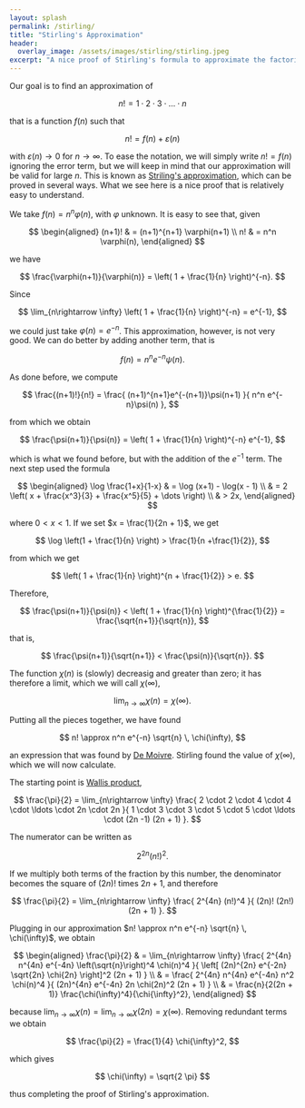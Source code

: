 ```yaml
---
layout: splash
permalink: /stirling/
title: "Stirling's Approximation"
header:
  overlay_image: /assets/images/stirling/stirling.jpeg
excerpt: "A nice proof of Stirling's formula to approximate the factorial of a number n."
---
```


Our goal is to find an approximation of

$$
n! = 1 \cdot 2 \cdot 3 \cdot \ldots \cdot n
$$

that is a function $f(n)$ such that

$$
n! = f(n) + \varepsilon(n)
$$

with $\varepsilon(n) \rightarrow 0$ for $n \rightarrow \infty$. To ease the notation, we will simply write $n! = f(n)$ ignoring the error term, but we will keep in mind that our approximation will be valid for large $n$. This is known as [Striling's approximation](https://en.wikipedia.org/wiki/Stirling%27s_approximation), which can be proved in several ways. What we see here is a nice proof that is relatively easy to understand.

We take $f(n) = n^n \varphi(n)$, with $\varphi$ unknown. It is easy to see that, given

$$
\begin{aligned}
(n+1)! & = (n+1)^{n+1} \varphi(n+1) \\
n! & = n^n \varphi(n),
\end{aligned}
$$

we have

$$
\frac{\varphi(n+1)}{\varphi(n)} = 
\left(
1 + \frac{1}{n}
\right)^{-n}.
$$

Since

$$
\lim_{n\rightarrow \infty} \left(
1 + \frac{1}{n}
\right)^{-n} = e^{-1},
$$

we could just take $\varphi(n) = e^{-n}$. This approximation, however, is not very good. We can do better by adding another term, that is

$$
f(n) = n^n e^{-n} \psi(n).
$$


As done before, we compute

$$
\frac{(n+1)!}{n!} = 
\frac{
(n+1)^{n+1}e^{-(n+1)}\psi(n+1)
}{
n^n e^{-n}\psi(n)
},
$$

from which we obtain

$$
\frac{\psi(n+1)}{\psi(n)} = \left(
1 + \frac{1}{n}
\right)^{-n} e^{-1},
$$

which is what we found before, but with the addition of the $e^{-1}$ term. The next step used the formula

$$
\begin{aligned}
\log \frac{1+x}{1-x} & = \log (x+1) - \log(x - 1) \\
& = 2 \left(
x + \frac{x^3}{3} + \frac{x^5}{5} + \dots
\right) \\
& > 2x,
\end{aligned}
$$

where $0 < x < 1$. If we set $x = \frac{1}{2n + 1}$, we get

$$
\log \left(1 + \frac{1}{n} \right) > \frac{1}{n +\frac{1}{2}},
$$

from which we get

$$
\left(
1 + \frac{1}{n}
\right)^{n + \frac{1}{2}} > e.
$$

Therefore,

$$
\frac{\psi(n+1)}{\psi(n)} < \left( 1 + \frac{1}{n} \right)^{\frac{1}{2}} = \frac{\sqrt{n+1}}{\sqrt{n}},
$$

that is,

$$
\frac{\psi(n+1)}{\sqrt{n+1}} < \frac{\psi(n)}{\sqrt{n}}.
$$

The function $\chi(n)$ is (slowly) decreasig and greater than zero; it has therefore a limit, which we will call $\chi(\infty)$,

$$
\lim_{n\rightarrow \infty} \chi(n) = \chi(\infty).
$$

Putting all the pieces together, we have found

$$
n! \approx n^n e^{-n} \sqrt{n} \, \chi(\infty),
$$

an expression that was found by [De Moivre](https://en.wikipedia.org/wiki/Abraham_de_Moivre). Stirling found the value of $\chi(\infty)$, which we will now calculate.

The starting point is [Wallis product](https://en.wikipedia.org/wiki/Wallis_product),

$$
\frac{\pi}{2} = \lim_{n\rightarrow \infty}
\frac{
2 \cdot 2 \cdot 4 \cdot 4 \cdot \ldots \cdot 2n \cdot 2n
}{
1 \cdot 3 \cdot 3 \cdot 5 \cdot 5 \cdot \ldots \cdot (2n -1) (2n + 1)
}.
$$

The numerator can be written as

$$
2^{2n} (n!)^2.
$$

If we multiply both terms of the fraction by this number, the denominator becomes the square of $(2n)!$ times $2n + 1$, and therefore

$$
\frac{\pi}{2} = \lim_{n\rightarrow \infty}
\frac{
    2^{4n} (n!)^4
}{
    (2n)! (2n!) (2n + 1)
}.
$$

Plugging in our approximation $n! \approx n^n e^{-n} \sqrt{n} \, \chi(\infty)$, we obtain

$$
\begin{aligned}
\frac{\pi}{2} & = \lim_{n\rightarrow \infty}
\frac{
  2^{4n} n^{4n} e^{-4n} \left(\sqrt{n}\right)^4 \chi(n)^4
}{
  \left[
    (2n)^{2n} e^{-2n} \sqrt{2n} \chi{2n}
  \right]^2 (2n + 1)
} \\
& = 
\frac{
  2^{4n} n^{4n} e^{-4n} n^2 \chi(n)^4
}{
  (2n)^{4n} e^{-4n} 2n \chi(2n)^2 (2n + 1)
} \\
& = 
\frac{n}{2(2n + 1)}
\frac{\chi(\infty)^4}{\chi{\infty}^2},
\end{aligned}
$$

because $\lim_{n\rightarrow \infty} \chi(n) = \lim_{n\rightarrow \infty} \chi(2n) = \chi(\infty)$. Removing redundant terms we obtain

$$
\frac{\pi}{2} = \frac{1}{4} \chi{\infty}^2,
$$

which gives

$$
\chi(\infty) = \sqrt{2 \pi}
$$

thus completing the proof of Stirling's approximation.
